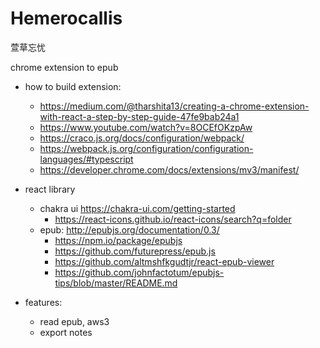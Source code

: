 # Hemerocallis

萱草忘忧

chrome extension to epub

- how to build extension:

  - https://medium.com/@tharshita13/creating-a-chrome-extension-with-react-a-step-by-step-guide-47fe9bab24a1
  - https://www.youtube.com/watch?v=8OCEfOKzpAw
  - https://craco.js.org/docs/configuration/webpack/
  - https://webpack.js.org/configuration/configuration-languages/#typescript
  - https://developer.chrome.com/docs/extensions/mv3/manifest/

- react library

  - chakra ui https://chakra-ui.com/getting-started
    - https://react-icons.github.io/react-icons/search?q=folder
  - epub: http://epubjs.org/documentation/0.3/
    - https://npm.io/package/epubjs
    - https://github.com/futurepress/epub.js
    - https://github.com/altmshfkgudtjr/react-epub-viewer
    - https://github.com/johnfactotum/epubjs-tips/blob/master/README.md

- features:
  - read epub, aws3
  - export notes
